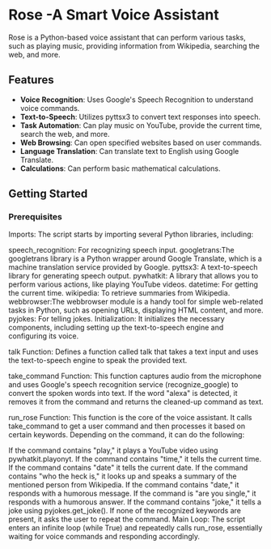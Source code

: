 # Rose -A Smart Voice Assistant

Rose is a Python-based voice assistant that can perform various tasks, such as playing music, providing information from Wikipedia, searching the web, and more.

## Features

- **Voice Recognition**: Uses Google's Speech Recognition to understand voice commands.
- **Text-to-Speech**: Utilizes pyttsx3 to convert text responses into speech.
- **Task Automation**: Can play music on YouTube, provide the current time, search the web, and more.
- **Web Browsing**: Can open specified websites based on user commands.
- **Language Translation**: Can translate text to English using Google Translate.
- **Calculations**: Can perform basic mathematical calculations.

## Getting Started

### Prerequisites

Imports: The script starts by importing several Python libraries, including:

speech_recognition: For recognizing speech input.
googletrans:The googletrans library is a Python wrapper around Google Translate, which is a machine translation service provided by Google.
pyttsx3: A text-to-speech library for generating speech output.
pywhatkit: A library that allows you to perform various actions, like playing YouTube videos.
datetime: For getting the current time.
wikipedia: To retrieve summaries from Wikipedia.
webbrowser:The webbrowser module is a handy tool for simple web-related tasks in Python, such as opening URLs, displaying HTML content, and more.
pyjokes: For telling jokes.
Initialization: It initializes the necessary components, including setting up the text-to-speech engine and configuring its voice.

talk Function: Defines a function called talk that takes a text input and uses the text-to-speech engine to speak the provided text.

take_command Function: This function captures audio from the microphone and uses Google's speech recognition service (recognize_google) to convert the spoken words into text. If the word "alexa" is detected, it removes it from the command and returns the cleaned-up command as text.

run_rose Function: This function is the core of the voice assistant. It calls take_command to get a user command and then processes it based on certain keywords. Depending on the command, it can do the following:

If the command contains "play," it plays a YouTube video using pywhatkit.playonyt.
If the command contains "time," it tells the current time.
If the command contains "date" it tells the current date.
If the command contains "who the heck is," it looks up and speaks a summary of the mentioned person from Wikipedia.
If the command contains "date," it responds with a humorous message.
If the command is "are you single," it responds with a humorous answer.
If the command contains "joke," it tells a joke using pyjokes.get_joke().
If none of the recognized keywords are present, it asks the user to repeat the command.
Main Loop: The script enters an infinite loop (while True) and repeatedly calls run_rose, essentially waiting for voice commands and responding accordingly.


